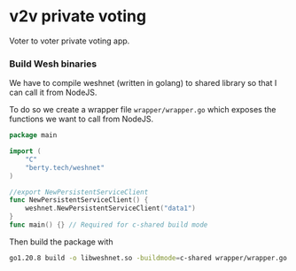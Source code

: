 # v2v private voting

Voter to voter private voting app.

### Build Wesh binaries
We have to compile weshnet (written in golang) to shared library so that I can call it from NodeJS.

To do so we create a wrapper file `wrapper/wrapper.go` which exposes the functions we want to call from NodeJS.

```go
package main

import (
	"C"
	"berty.tech/weshnet"
)

//export NewPersistentServiceClient
func NewPersistentServiceClient() {
	weshnet.NewPersistentServiceClient("data1")
}
func main() {} // Required for c-shared build mode
```

Then build the package with

```bash
go1.20.8 build -o libweshnet.so -buildmode=c-shared wrapper/wrapper.go
```